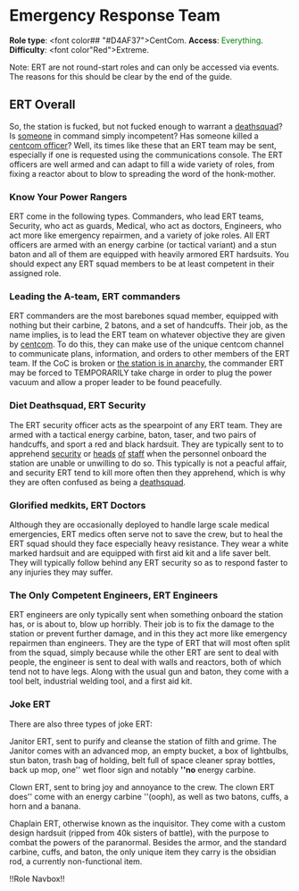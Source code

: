 # Emergency Response Team
**Role type**: <font color## "#D4AF37">CentCom</font>. **Access**: <font color="green">Everything</font>. **Difficulty**: <font color"Red">Extreme</font>.


Note: ERT are not round-start roles and can only be accessed via events. The reasons for this should be clear by the end of the guide.
## ERT Overall


So, the station is fucked, but not fucked enough to warrant a [deathsquad](Death-Squad.md)? Is [someone](Captain.md) in command simply incompetent? Has someone killed a [centcom officer](Central-Command-Officer.md)? Well, its times like these that an ERT team may be sent, especially if one is requested using the communications console. The ERT officers are well armed and can adapt to fill a wide variety of roles, from fixing a reactor about to blow to spreading the word of the honk-mother.
### Know Your Power Rangers


ERT come in the following types. Commanders, who lead ERT teams, Security, who act as guards, Medical, who act as doctors, Engineers, who act more like emergency repairmen, and a variety of joke roles. All ERT officers are armed with an energy carbine (or tactical variant) and a stun baton and all of them are equipped with heavily armored ERT hardsuits. You should expect any ERT squad members to be at least competent in their assigned role.
### Leading the A-team, ERT commanders


ERT commanders are the most barebones squad member, equipped with nothing but their carbine, 2 batons, and a set of handcuffs. Their job, as the name implies, is to lead the ERT team on whatever objective they are given by [centcom](Admin.md). To do this, they can make use of the unique centcom channel to communicate plans, information, and orders to other members of the ERT team. If the CoC is broken or [the station is in anarchy](Battle-royale.md), the commander ERT may be forced to TEMPORARILY take charge in order to plug the power vacuum and allow a proper leader to be found peacefully.
### Diet Deathsquad, ERT Security


The ERT security officer acts as the spearpoint of any ERT team. They are armed with a tactical energy carbine, baton, taser, and two pairs of handcuffs, and sport a red and black hardsuit. They are typically sent to to apprehend [security](Security.md) or [heads](HoP.md) [of](Chief-Engineer.md) [staff](Captain.md) when the personnel onboard the station are unable or unwilling to do so. This typically is not a peacful affair, and security ERT tend to kill more often then they apprehend, which is why they are often confused as being a [deathsquad](Death-Squad.md).
### Glorified medkits, ERT Doctors


Although they are occasionally deployed to handle large scale medical emergencies, ERT medics often serve not to save the crew, but to heal the ERT squad should they face especially heavy resistance. They wear a white marked hardsuit and are equipped with first aid kit and a life saver belt. They will typically follow behind any ERT security so as to respond faster to any injuries they may suffer.
### The Only Competent Engineers, ERT Engineers



ERT engineers are only typically sent when something onboard the station has, or is about to, blow up horribly. Their job is to fix the damage to the station or prevent further damage, and in this they act more like emergency repairmen than engineers. They are the type of ERT that will most often split from the squad, simply because while the other ERT are sent to deal with people, the engineer is sent to deal with walls and reactors, both of which tend not to have legs. Along with the usual gun and baton, they come with a tool belt, industrial welding tool, and a first aid kit.



### Joke ERT

There are also three types of joke ERT:

Janitor ERT, sent to purify and cleanse the station of filth and grime. The Janitor comes with an advanced mop, an empty bucket, a box of lightbulbs, stun baton, trash bag of holding, belt full of space cleaner spray bottles, back up mop, one'' wet floor sign and notably **''no** energy carbine.

Clown ERT, sent to bring joy and annoyance to the crew. The clown ERT does'' come with an energy carbine ''(ooph), as well as two batons, cuffs, a horn and a banana.

Chaplain ERT, otherwise known as the inquisitor. They come with a custom design hardsuit (ripped from 40k sisters of battle), with the purpose to combat the powers of the paranormal. Besides the armor, and the standard carbine, cuffs, and baton, the only unique item they carry is the obsidian rod, a currently non-functional item.

!!Role Navbox!!
